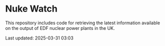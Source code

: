 # Nuke Watch

This repository includes code for retrieving the latest information available on the output of EDF nuclear power plants in the UK.

Last updated: 2025-03-31 03:03